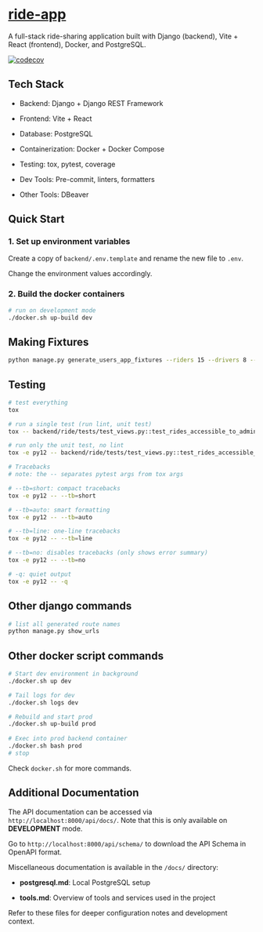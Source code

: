 # [ride-app](https://github.com/devvienxyz/ride-app)

A full-stack ride-sharing application built with Django (backend), Vite + React (frontend), Docker, and PostgreSQL.

[![codecov](https://codecov.io/gh/devvienxyz/ride-app/branch/main/graph/badge.svg)](https://codecov.io/gh/devvienxyz/ride-app)

## Tech Stack

- Backend: Django + Django REST Framework

- Frontend: Vite + React

- Database: PostgreSQL

- Containerization: Docker + Docker Compose

- Testing: tox, pytest, coverage

- Dev Tools: Pre-commit, linters, formatters

- Other Tools: DBeaver

## Quick Start

### 1. Set up environment variables

Create a copy of `backend/.env.template` and rename the new file to `.env`.

Change the environment values accordingly.

### 2. Build the docker containers

```bash
# run on development mode
./docker.sh up-build dev
```

## Making Fixtures

```bash
python manage.py generate_users_app_fixtures --riders 15 --drivers 8 --password <securepasswordhere>
```

## Testing

```bash
# test everything
tox

# run a single test (run lint, unit test)
tox -- backend/ride/tests/test_views.py::test_rides_accessible_to_admin_only

# run only the unit test, no lint
tox -e py12 -- backend/ride/tests/test_views.py::test_rides_accessible_to_admin_only

# Tracebacks
# note: the -- separates pytest args from tox args

# --tb=short: compact tracebacks
tox -e py12 -- --tb=short

# --tb=auto: smart formatting
tox -e py12 -- --tb=auto

# --tb=line: one-line tracebacks
tox -e py12 -- --tb=line

# --tb=no: disables tracebacks (only shows error summary)
tox -e py12 -- --tb=no

# -q: quiet output
tox -e py12 -- -q
```

## Other django commands

```bash
# list all generated route names
python manage.py show_urls
```


## Other docker script commands

```bash
# Start dev environment in background
./docker.sh up dev

# Tail logs for dev
./docker.sh logs dev

# Rebuild and start prod
./docker.sh up-build prod
 
# Exec into prod backend container
./docker.sh bash prod
# stop 
```

Check `docker.sh` for more commands.

## Additional Documentation

The API documentation can be accessed via `http://localhost:8000/api/docs/`. Note that this is only available on **DEVELOPMENT** mode.

Go to `http://localhost:8000/api/schema/` to download the API Schema in OpenAPI format.

Miscellaneous documentation is available in the `/docs/` directory:

- **postgresql.md**: Local PostgreSQL setup

- **tools.md**: Overview of tools and services used in the project

Refer to these files for deeper configuration notes and development context.
